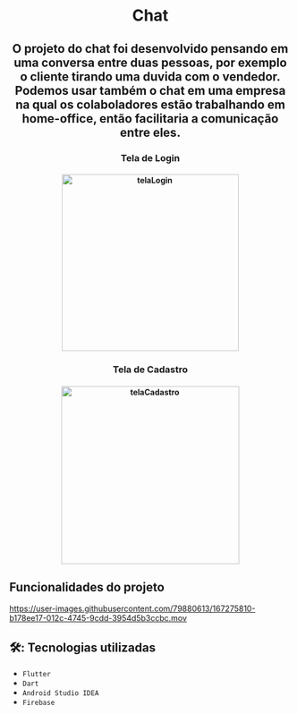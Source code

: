<h1 align="center"> Chat </h1>

<h2 align="center"> O projeto do chat foi desenvolvido pensando em uma conversa entre duas pessoas, por exemplo o cliente tirando uma duvida com o vendedor.     Podemos usar também o chat em uma empresa na qual os colaboladores estão trabalhando em home-office, então facilitaria a comunicação entre eles. </h2>

<h3 align="center"> Tela de Login </h3>
<h4 align="center">   <img width="316" alt="telaLogin" src="https://user-images.githubusercontent.com/79880613/167275470-cb4a8219-a3e7-4ed8-b0e5-72b558ba7a63.png"> </h4>

<h3 align="center"> Tela de Cadastro </h3>
<h4 align="center">    <img width="318" alt="telaCadastro" src="https://user-images.githubusercontent.com/79880613/167275660-f0a34eb2-8876-4c1d-b43e-9889b51a80bf.png"> </h4>

## Funcionalidades do projeto 

https://user-images.githubusercontent.com/79880613/167275810-b178ee17-012c-4745-9cdd-3954d5b3ccbc.mov

## 🛠️: Tecnologias utilizadas
- ``Flutter``
- ``Dart``
- ``Android Studio IDEA``
- ``Firebase``

